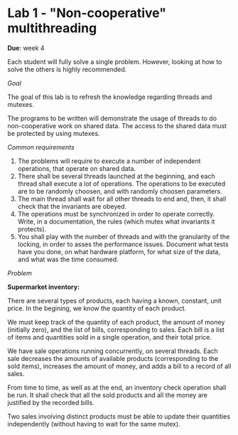 # Lab 1 - "Non-cooperative" multithreading

**Due**: week 4

Each student will fully solve a single problem. However, looking at how to solve the others is highly recommended.

*Goal*

The goal of this lab is to refresh the knowledge regarding threads and mutexes.

The programs to be written will demonstrate the usage of threads to do non-cooperative work on shared data. The access to the shared data must be protected by using mutexes.

*Common requirements*

1. The problems will require to execute a number of independent operations, that operate on shared data.
2. There shall be several threads launched at the beginning, and each thread shall execute a lot of operations. The operations to be executed are to be randomly choosen, and with randomly choosen parameters.
3. The main thread shall wait for all other threads to end and, then, it shall check that the invariants are obeyed.
4. The operations must be synchronized in order to operate correctly. Write, in a documentation, the rules (which mutex what invariants it protects).
5. You shall play with the number of threads and with the granularity of the locking, in order to asses the performance issues. Document what tests have you done, on what hardware platform, for what size of the data, and what was the time consumed.

*Problem*

**Supermarket inventory:**

There are several types of products, each having a known, constant, unit price. In the begining, we know the quantity of each product.

We must keep track of the quantity of each product, the amount of money (initially zero), and the list of bills, corresponding to sales. Each bill is a list of items and quantities sold in a single operation, and their total price.

We have sale operations running concurrently, on several threads. Each sale decreases the amounts of available products (corresponding to the sold items), increases the amount of money, and adds a bill to a record of all sales.

From time to time, as well as at the end, an inventory check operation shall be run. It shall check that all the sold products and all the money are justified by the recorded bills.

Two sales involving distinct products must be able to update their quantities independently (without having to wait for the same mutex).
